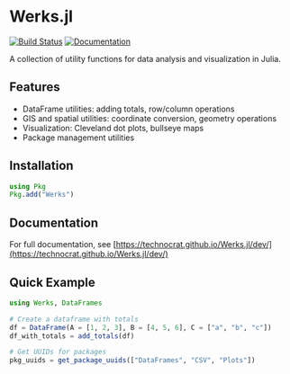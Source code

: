 # Werks.jl

[![Build Status](https://github.com/technocrat/Werks.jl/workflows/CI/badge.svg)](https://github.com/technocrat/Werks.jl/actions)
[![Documentation](https://github.com/technocrat/Werks.jl/workflows/Documentation/badge.svg)](https://technocrat.github.io/Werks.jl/dev/)

A collection of utility functions for data analysis and visualization in Julia.

## Features

- DataFrame utilities: adding totals, row/column operations
- GIS and spatial utilities: coordinate conversion, geometry operations
- Visualization: Cleveland dot plots, bullseye maps
- Package management utilities

## Installation

```julia
using Pkg
Pkg.add("Werks")
```

## Documentation

For full documentation, see [https://technocrat.github.io/Werks.jl/dev/](https://technocrat.github.io/Werks.jl/dev/)

## Quick Example

```julia
using Werks, DataFrames

# Create a dataframe with totals
df = DataFrame(A = [1, 2, 3], B = [4, 5, 6], C = ["a", "b", "c"])
df_with_totals = add_totals(df)

# Get UUIDs for packages
pkg_uuids = get_package_uuids(["DataFrames", "CSV", "Plots"])
```
